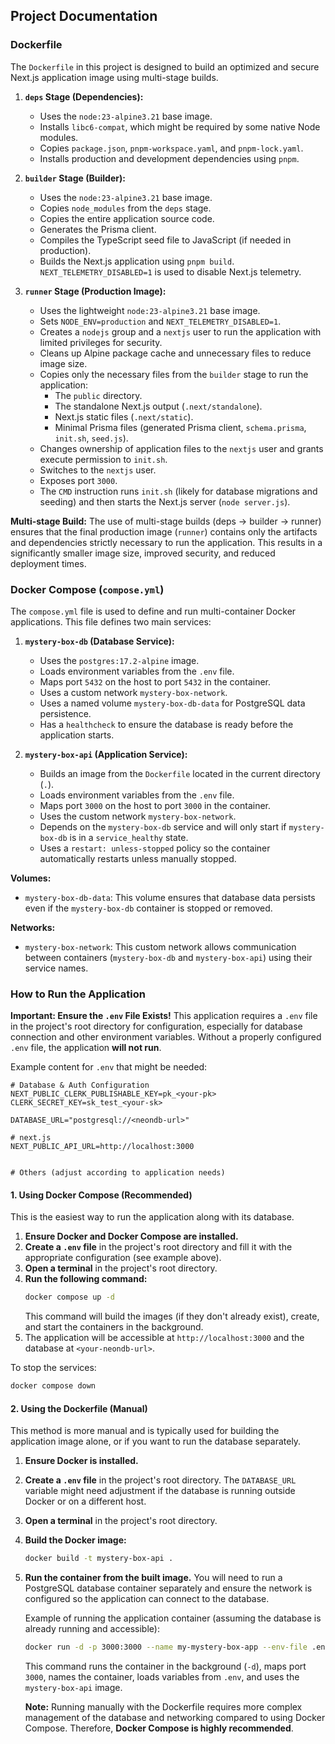 ## Project Documentation

### Dockerfile

The `Dockerfile` in this project is designed to build an optimized and secure Next.js application image using multi-stage builds.

1.  **`deps` Stage (Dependencies):**
    *   Uses the `node:23-alpine3.21` base image.
    *   Installs `libc6-compat`, which might be required by some native Node modules.
    *   Copies `package.json`, `pnpm-workspace.yaml`, and `pnpm-lock.yaml`.
    *   Installs production and development dependencies using `pnpm`.

2.  **`builder` Stage (Builder):**
    *   Uses the `node:23-alpine3.21` base image.
    *   Copies `node_modules` from the `deps` stage.
    *   Copies the entire application source code.
    *   Generates the Prisma client.
    *   Compiles the TypeScript seed file to JavaScript (if needed in production).
    *   Builds the Next.js application using `pnpm build`. `NEXT_TELEMETRY_DISABLED=1` is used to disable Next.js telemetry.

3.  **`runner` Stage (Production Image):**
    *   Uses the lightweight `node:23-alpine3.21` base image.
    *   Sets `NODE_ENV=production` and `NEXT_TELEMETRY_DISABLED=1`.
    *   Creates a `nodejs` group and a `nextjs` user to run the application with limited privileges for security.
    *   Cleans up Alpine package cache and unnecessary files to reduce image size.
    *   Copies only the necessary files from the `builder` stage to run the application:
        *   The `public` directory.
        *   The standalone Next.js output (`.next/standalone`).
        *   Next.js static files (`.next/static`).
        *   Minimal Prisma files (generated Prisma client, `schema.prisma`, `init.sh`, `seed.js`).
    *   Changes ownership of application files to the `nextjs` user and grants execute permission to `init.sh`.
    *   Switches to the `nextjs` user.
    *   Exposes port `3000`.
    *   The `CMD` instruction runs `init.sh` (likely for database migrations and seeding) and then starts the Next.js server (`node server.js`).

**Multi-stage Build:** The use of multi-stage builds (deps -> builder -> runner) ensures that the final production image (`runner`) contains only the artifacts and dependencies strictly necessary to run the application. This results in a significantly smaller image size, improved security, and reduced deployment times.

### Docker Compose (`compose.yml`)

The `compose.yml` file is used to define and run multi-container Docker applications. This file defines two main services:

1.  **`mystery-box-db` (Database Service):**
    *   Uses the `postgres:17.2-alpine` image.
    *   Loads environment variables from the `.env` file.
    *   Maps port `5432` on the host to port `5432` in the container.
    *   Uses a custom network `mystery-box-network`.
    *   Uses a named volume `mystery-box-db-data` for PostgreSQL data persistence.
    *   Has a `healthcheck` to ensure the database is ready before the application starts.

2.  **`mystery-box-api` (Application Service):**
    *   Builds an image from the `Dockerfile` located in the current directory (`.`).
    *   Loads environment variables from the `.env` file.
    *   Maps port `3000` on the host to port `3000` in the container.
    *   Uses the custom network `mystery-box-network`.
    *   Depends on the `mystery-box-db` service and will only start if `mystery-box-db` is in a `service_healthy` state.
    *   Uses a `restart: unless-stopped` policy so the container automatically restarts unless manually stopped.

**Volumes:**
*   `mystery-box-db-data`: This volume ensures that database data persists even if the `mystery-box-db` container is stopped or removed.

**Networks:**
*   `mystery-box-network`: This custom network allows communication between containers (`mystery-box-db` and `mystery-box-api`) using their service names.

### How to Run the Application

**Important: Ensure the `.env` File Exists!**
This application requires a `.env` file in the project's root directory for configuration, especially for database connection and other environment variables. Without a properly configured `.env` file, the application **will not run**.

Example content for `.env` that might be needed:
```env
# Database & Auth Configuration
NEXT_PUBLIC_CLERK_PUBLISHABLE_KEY=pk_<your-pk>
CLERK_SECRET_KEY=sk_test_<your-sk>

DATABASE_URL="postgresql://<neondb-url>"

# next.js
NEXT_PUBLIC_API_URL=http://localhost:3000


# Others (adjust according to application needs)
```

#### 1. Using Docker Compose (Recommended)

This is the easiest way to run the application along with its database.

1.  **Ensure Docker and Docker Compose are installed.**
2.  **Create a `.env` file** in the project's root directory and fill it with the appropriate configuration (see example above).
3.  **Open a terminal** in the project's root directory.
4.  **Run the following command:**
    ```bash
    docker compose up -d
    ```
    This command will build the images (if they don't already exist), create, and start the containers in the background.
5.  The application will be accessible at `http://localhost:3000` and the database at `<your-neondb-url>`.

To stop the services:
```bash
docker compose down
```

#### 2. Using the Dockerfile (Manual)

This method is more manual and is typically used for building the application image alone, or if you want to run the database separately.

1.  **Ensure Docker is installed.**
2.  **Create a `.env` file** in the project's root directory. The `DATABASE_URL` variable might need adjustment if the database is running outside Docker or on a different host.
3.  **Open a terminal** in the project's root directory.
4.  **Build the Docker image:**
    ```bash
    docker build -t mystery-box-api .
    ```
5.  **Run the container from the built image.** You will need to run a PostgreSQL database container separately and ensure the network is configured so the application can connect to the database.

    Example of running the application container (assuming the database is already running and accessible):
    ```bash
    docker run -d -p 3000:3000 --name my-mystery-box-app --env-file .env mystery-box-api
    ```
    This command runs the container in the background (`-d`), maps port `3000`, names the container, loads variables from `.env`, and uses the `mystery-box-api` image.

    **Note:** Running manually with the Dockerfile requires more complex management of the database and networking compared to using Docker Compose. Therefore, **Docker Compose is highly recommended**.
